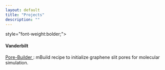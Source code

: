 ```yaml
---
layout: default
title: "Projects"
description: ""
---
```


<div
style="max-width:1000px;margin-left:auto;margin-right:auto;">

   <!-- Vanderbilt -->
   style="font-weight:bolder;">
   <h4>Vanderbilt</h4>
   </div>

   <!-- AIChE Annual Conference, Pittsburgh 2018 -->
   <div class="entry-summary">
    <p><a class="talk-title"
    href="https://github.com/rmatsum836/Pore-Builder"
    target="_blank">Pore-Builder
    </a>: mBuild recipe to initialize graphene slit pores for molecular
    simulation. </p>
    </div>

</div>
